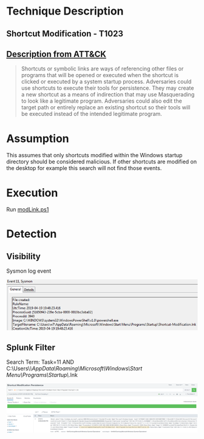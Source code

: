 # Technique Description
## Shortcut Modification  - T1023
## [Description from ATT&CK](https://attack.mitre.org/techniques/T1023/)
<blockquote>
Shortcuts or symbolic links are ways of referencing other files or programs that will be opened or executed when the shortcut is clicked or executed by a system startup process. Adversaries could use shortcuts to execute their tools for persistence. They may create a new shortcut as a means of indirection that may use Masquerading to look like a legitimate program. Adversaries could also edit the target path or entirely replace an existing shortcut so their tools will be executed instead of the intended legitimate program.
</blockquote>

# Assumption
This assumes that only shortcuts modified within the Windows startup directory should be considered malicious. If other shortcuts are modified on the desktop for example this search will not find those events.

# Execution
Run [modLink.ps1](/Scripts/modLink.ps1)

# Detection

## Visibility
Sysmon log event

![alt text](pictures/shortcutMod.png)

## Splunk Filter
Search Term: Task=11 AND C:\\Users\\*\\AppData\\Roaming\\Microsoft\\Windows\\Start Menu\\Programs\\Startup\\*.lnk

![alt text](pictures/shortcutModAlert.png)
